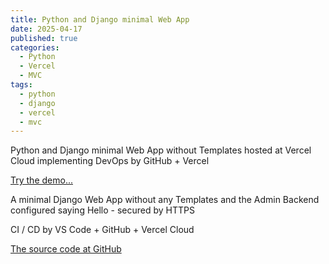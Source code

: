 ```yaml
---
title: Python and Django minimal Web App
date: 2025-04-17
published: true
categories:
  - Python
  - Vercel
  - MVC
tags:
  - python
  - django
  - vercel
  - mvc
---
```


Python and Django minimal Web App without Templates hosted at Vercel Cloud implementing DevOps by GitHub + Vercel

<a href="https://django-starter-one.vercel.app/" target="_blank" title="Django Web App at Vercel">Try the demo...</a>

A minimal Django Web App without any Templates and the Admin Backend configured saying Hello - secured by HTTPS

CI / CD by VS Code + GitHub + Vercel Cloud

<a href="https://github.com/persteenolsen/django-starter-one" target="_blank">The source code at GitHub</a>

